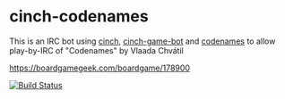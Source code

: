 # cinch-codenames

This is an IRC bot using [cinch](https://github.com/cinchrb/cinch), [cinch-game-bot](https://github.com/petertseng/cinch-game-bot) and [codenames](https://github.com/petertseng/codenames) to allow play-by-IRC of "Codenames" by Vlaada Chvátil

https://boardgamegeek.com/boardgame/178900

[![Build Status](https://travis-ci.org/petertseng/cinch-codenames.svg?branch=master)](https://travis-ci.org/petertseng/cinch-codenames)
